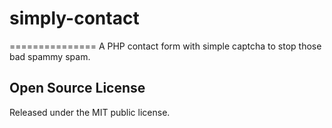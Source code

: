 # simply-contact
===============
A PHP contact form with simple captcha to stop those bad spammy spam.

## Open Source License

Released under the MIT public license.
